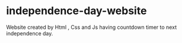 # independence-day-website
Website created by Html , Css and Js having countdown timer to next independence day.

